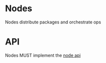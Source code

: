 # Nodes

Nodes distribute packages and orchestrate ops

# API

Nodes MUST implement the [node api](node-api.md)
